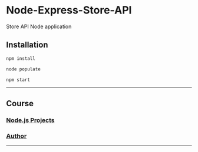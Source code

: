 # Node-Express-Store-API

Store API Node application

## Installation

```html
npm install
```

```html
node populate
```

```html
npm start
```

---

## Course

### [Node.js Projects](https://youtu.be/rltfdjcXjmk?list=PLnHJACx3NwAdl4yeJF6LzjDiLyW1yF9Ds)

### [Author](https://github.com/john-smilga)

---
